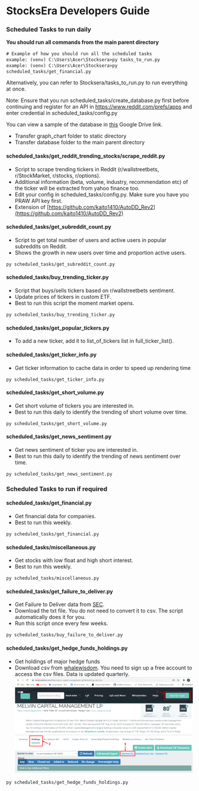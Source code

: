 # StocksEra Developers Guide

### Scheduled Tasks to run daily

<b>You should run all commands from the main parent directory</b>
```
# Example of how you should run all the scheduled tasks
example: (venv) C:\Users\Acer\Stocksera>py tasks_to_run.py
example: (venv) C:\Users\Acer\Stocksera>py scheduled_tasks/get_financial.py
```

Alternatively, you can refer to Stocksera/tasks_to_run.py to run everything at once.

Note: Ensure that you run scheduled_tasks/create_database.py first before continuing and register for an API in <a href="https://www.reddit.com/prefs/apps">https://www.reddit.com/prefs/apps </a> and enter credential in scheduled_tasks/config.py

You can view a sample of the database in <a href="https://drive.google.com/drive/folders/1qR7ssxnNzOUuvYCWR-kEajyoRoGKjbcT?usp=sharing">this</a> Google Drive link.
- Transfer graph_chart folder to static directory
- Transfer database folder to the main parent directory

#### scheduled_tasks/get_reddit_trending_stocks/scrape_reddit.py
- Script to scrape trending tickers in Reddit (r/wallstreetbets, r/StockMarket, r/stocks, r/options).
- Additional information (beta, volume, industry, recommendation etc) of the ticker will be extracted from yahoo finance too.
- Edit your config in scheduled_tasks/config.py. Make sure you have you PRAW API key first.
- Extension of [https://github.com/kaito1410/AutoDD_Rev2](https://github.com/kaito1410/AutoDD_Rev2)

#### scheduled_tasks/get_subreddit_count.py
- Script to get total number of users and active users in popular subreddits on Reddit.
- Shows the growth in new users over time and proportion active users.
```
py scheduled_tasks/get_subreddit_count.py
```

#### scheduled_tasks/buy_trending_ticker.py
- Script that buys/sells tickers based on r/wallstreetbets sentiment.
- Update prices of tickers in custom ETF.
- Best to run this script the moment market opens.
```
py scheduled_tasks/buy_trending_ticker.py
```

#### scheduled_tasks/get_popular_tickers.py
- To add a new ticker, add it to list_of_tickers list in full_ticker_list().

#### scheduled_tasks/get_ticker_info.py
- Get ticker information to cache data in order to speed up rendering time
```
py scheduled_tasks/get_ticker_info.py
```

#### scheduled_tasks/get_short_volume.py
- Get short volume of tickers you are interested in.
- Best to run this daily to identify the trending of short volume over time.
```
py scheduled_tasks/get_short_volume.py
```

#### scheduled_tasks/get_news_sentiment.py
- Get news sentiment of ticker you are interested in.
- Best to run this daily to identify the trending of news sentiment over time.
```
py scheduled_tasks/get_news_sentiment.py
```

### Scheduled Tasks to run if required

#### scheduled_tasks/get_financial.py
- Get financial data for companies.
- Best to run this weekly.
```
py scheduled_tasks/get_financial.py
```

#### scheduled_tasks/miscellaneous.py
- Get stocks with low float and high short interest.
- Best to run this weekly.
```
py scheduled_tasks/miscellaneous.py
```

#### scheduled_tasks/get_failure_to_deliver.py
- Get Failure to Deliver data from [SEC](https://www.sec.gov/data/foiadocsfailsdatahtm).
- Download the txt file. You do not need to convert it to csv. The script automatically does it for you.
- Run this script once every few weeks.
```
py scheduled_tasks/buy_failure_to_deliver.py
```

#### scheduled_tasks/get_hedge_funds_holdings.py
- Get holdings of major hedge funds
- Download csv from [whalewisdom](https://whalewisdom.com/). You need to sign up a free account to access the csv files. Data is updated quarterly.
![Get hedge funds instructions](../static/images/github/get_hedge_funds_instructions.png)
```
py scheduled_tasks/get_hedge_funds_holdings.py
```
